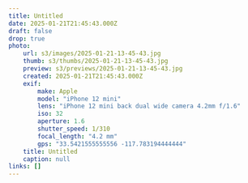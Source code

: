 ```yaml
---
title: Untitled
date: 2025-01-21T21:45:43.000Z
draft: false
drop: true
photo:
    url: s3/images/2025-01-21-13-45-43.jpg
    thumb: s3/thumbs/2025-01-21-13-45-43.jpg
    preview: s3/previews/2025-01-21-13-45-43.jpg
    created: 2025-01-21T21:45:43.000Z
    exif:
        make: Apple
        model: "iPhone 12 mini"
        lens: "iPhone 12 mini back dual wide camera 4.2mm f/1.6"
        iso: 32
        aperture: 1.6
        shutter_speed: 1/310
        focal_length: "4.2 mm"
        gps: "33.5421555555556 -117.783194444444"
    title: Untitled
    caption: null
links: []
---
```

